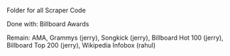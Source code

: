 Folder for all Scraper Code

Done with: Billboard Awards

Remain: AMA, Grammys (jerry), Songkick (jerry), Billboard Hot 100 (jerry), Billboard Top 200 (jerry), Wikipedia Infobox (rahul)


